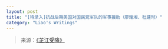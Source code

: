 ```yaml
---
layout: post
title: "[待录入]抗战后期美国对国民党军队的军事援助（廖耀湘、杜建时）"
category: "Liao's Writings"
---
```




> 来源：[《芷江受降》](https://www.modernhistory.org.cn/#/Detailedreading?fileCode=0001_ts_30020274&treeId=154052741&uniqTag&dirCode=8a236b13ed6e465bbfba02af28731acf&bzId&qkTitle&imageUrl=https%3A%2F%2Fiiif.modernhistory.org.cn%2Fiiif%2F2%2F0001_ts_30020274%252F0001_ts_30020274_00087.jpg&contUrl=https%3A%2F%2Fkrwxk-prod.oss-cn-beijing.aliyuncs.com%2F0001_ts_30020274%2F0001_ts_30020274.json)
